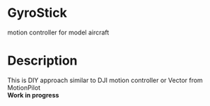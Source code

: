 # GyroStick
motion controller for model aircraft

<h1> Description</h1>
This is DIY approach similar to DJI motion controller or Vector from MotionPilot<br>
<b> Work in progress</b>
